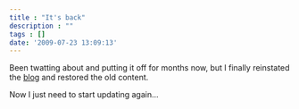 ```yaml
---
title : "It's back"
description : ""
tags : []
date: '2009-07-23 13:09:13'
---
```


Been twatting about and putting it off for months now, but I finally reinstated the <a href="/blog">blog</a> and restored the old content.

Now I just need to start updating again...

<!--more-->